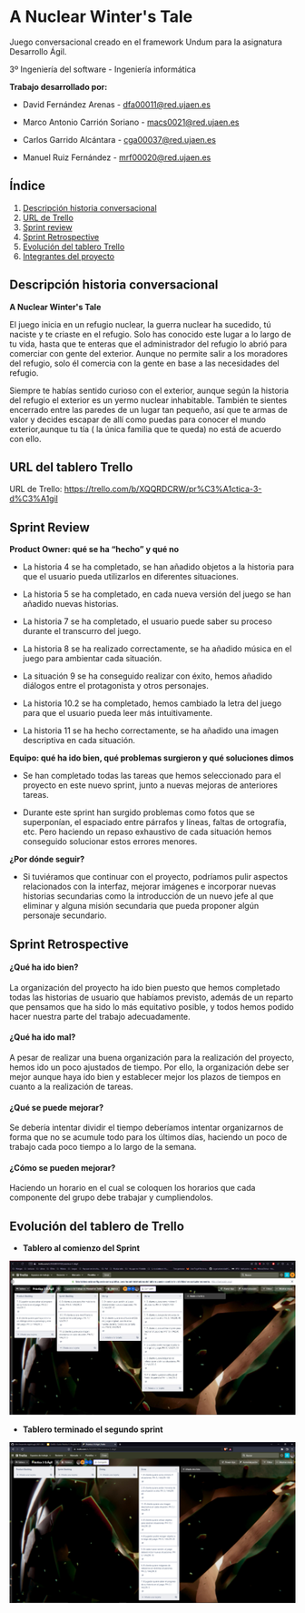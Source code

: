 # A Nuclear Winter's Tale

Juego conversacional creado en el framework Undum para la asignatura Desarrollo Ágil.


3º Ingeniería del software - Ingeniería informática


**Trabajo desarrollado por:**


- David Fernández Arenas - dfa00011@red.ujaen.es

- Marco Antonio Carrión Soriano - macs0021@red.ujaen.es

- Carlos Garrido Alcántara - cga00037@red.ujaen.es

- Manuel Ruiz Fernández - mrf00020@red.ujaen.es


## Índice
 1. [Descripción historia conversacional](#historia)
 2. [URL de Trello](#Trello)
 3. [Sprint review](#Review)
 4. [Sprint Retrospective](#Retro)
 5. [Evolución del tablero Trello](#Tablero)
 6. [Integrantes del proyecto](#Evolución)
 


<a name="historia"></a>
## Descripción historia conversacional

**A Nuclear Winter's Tale**

El juego inicia en un refugio nuclear, la guerra nuclear ha sucedido, tú naciste y te criaste en el refugio. Solo has conocido este lugar a lo largo de tu vida, hasta que te enteras que el administrador del refugio lo abrió para comerciar con gente del exterior. Aunque no permite salir a los moradores del refugio, solo él comercia con la gente en base a las necesidades del refugio.

Siempre te habías sentido curioso con el exterior, aunque según la historia del refugio el exterior es un yermo nuclear inhabitable. También te sientes encerrado entre las paredes de un lugar tan pequeño, así que te armas de valor y decides  escapar de allí como puedas para conocer el mundo exterior,aunque tu tía ( la única familia que te queda) no está de acuerdo con ello.



<a name="Trello"></a>
## URL del tablero Trello

URL de Trello: https://trello.com/b/XQQRDCRW/pr%C3%A1ctica-3-d%C3%A1gil


<a name="Review"></a>
## Sprint Review

**Product Owner: qué se ha “hecho” y qué no**

- La historia 4 se ha completado, se han añadido objetos a la historia para que el usuario pueda utilizarlos en diferentes situaciones.

- La historia 5 se ha completado, en cada nueva versión del juego se han añadido nuevas historias.

- La historia 7 se ha completado, el usuario puede saber su proceso durante el transcurro del juego.

- La historia 8 se ha realizado correctamente, se ha añadido música en el juego para ambientar cada situación.

- La situación 9 se ha conseguido realizar con éxito, hemos añadido diálogos entre el protagonista y otros personajes.

- La historia 10.2 se ha completado, hemos cambiado la letra del juego para que el usuario pueda leer más intuitivamente.

- La historia 11 se ha hecho correctamente, se ha añadido una imagen descriptiva en cada situación.


**Equipo: qué ha ido bien, qué problemas surgieron y qué soluciones dimos**

- Se han completado todas las tareas que hemos seleccionado para el proyecto en este nuevo sprint, junto a nuevas mejoras de anteriores tareas.

- Durante este sprint han surgido problemas como fotos que se superponían, el espaciado entre párrafos y líneas, faltas de ortografía, etc. Pero haciendo un repaso exhaustivo de cada situación hemos conseguido solucionar estos errores menores. 



**¿Por dónde seguir?**

- Si tuviéramos que continuar con el proyecto, podríamos pulir aspectos relacionados con la interfaz, mejorar imágenes e incorporar nuevas historias secundarias como la introducción de un nuevo jefe al que eliminar y alguna misión secundaria que pueda proponer algún personaje secundario.


<a name="Retro"></a>
## Sprint Retrospective
#### ¿Qué ha ido bien?

La organización del proyecto ha ido bien puesto que hemos completado todas las  historias de usuario que habíamos previsto, además de un reparto que pensamos
que ha sido lo más equitativo posible, y todos hemos podido hacer nuestra parte del trabajo adecuadamente.


#### ¿Qué ha ido mal?

A pesar de realizar una buena organización para la realización del proyecto, hemos ido un poco ajustados de tiempo. Por ello, la organización debe ser mejor aunque haya ido bien y establecer mejor los plazos de tiempos en cuanto a la realización de tareas.

#### ¿Qué se puede mejorar?

Se debería intentar dividir el tiempo deberíamos intentar organizarnos de forma que no se acumule todo para los últimos días, haciendo un poco de trabajo cada poco tiempo a lo largo de la semana.

#### ¿Cómo se pueden mejorar?

Haciendo un horario en el cual se coloquen los horarios que cada componente del grupo debe trabajar y cumpliendolos.


<a name="Tablero"></a>
## Evolución del tablero de Trello

- **Tablero al comienzo del Sprint**
<img src="capturas/inicio.JPG" alt="imagen 3" title="Imagen 3">

- **Tablero terminado el segundo sprint**
<img src="capturas/finaltotal.png" alt="imagen 3" title="Imagen 3">


<a name="Evolución"></a>

